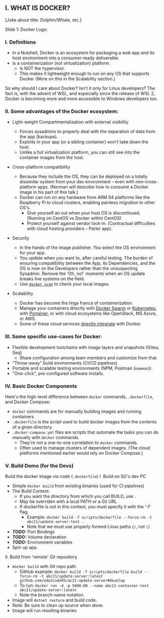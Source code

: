 ## I. WHAT IS DOCKER?
[Joke about title: Dolphin/Whale, etc.]

Slide 1: Docker Logo:
### I. Definitions
- In a Nutshell, Docker is an ecosystem for packaging a *web* app *and* its host environment into a consumer-ready deliverable.
- Is a containerization (not virtualization) platform.
  - Is NOT the hypervisor.
  - This makes it lightweight enough to run on any OS that supports Docker (More on this in the Scalability section.)

So why should I care about Docker? Isn't it only for Linux developers? The fact is, with the advent of WSL, and especially since the release of WSL 2, Docker is becoming more and more accessible to Windows developers too.

### II. Some advantages of the Docker ecosystem:
- Light-weight Compartmentalization with external visibility
  - Forces sysadmins to properly deal with the separation of data from the app (backups).
  - Exploits in your app (or a sibling container) won't take down the host.
  - Unlike a full virtualization platform, you can still see into the container images from the host.

- Cross-platform compatibility
  - Because they include the OS, they can be deployed on a totally dissimilar system from your dev environment - even with non-cross-platform apps. (Norman will describe how to consume a Docker image in his part of this talk.)
  - Docker can run on any hardware from ARM 64 platforms like the Raspberry Pi to cloud clusters, enabling painless migration to other OS's.
    - Give yourself an out when your host OS is discontinued. (Running on CentOS vs Docker within CentOS)
    - Protect yourself against vendor lock-in. (Contractual difficulties with cloud hosting providers - Parler app).

- Security
  - In the hands of the image publisher. You select the OS environment for your app.
  - You update when you want to, after careful testing. The burden of ensuring compatibility between the App, its Dependencies, and the OS is now on the Developers rather than the unsuspecting Sysadmin. Remove the 'Oh, no!' moments when an OS update breaks live systems on the field.
  - Use [`docker scan`](https://docs.docker.com/engine/scan/) to check your local images.

- Scalability
  - Docker has become the linga franca of containerization.
  - Manage your containers directly with [Docker Swarm](https://docs.docker.com/engine/swarm/) or [Kubernetes](https://kubernetes.io/), with [Portainer](https://www.portainer.io/), or with cloud ecosystems like OpenStack, MS Azure, or AWS.
  - Some of these cloud services [directly integrate](https://www.docker.com/partners) with Docker.

### III. Some specific use-cases for Docker:
- Flexible development toolchains with image layers and snapshots (Gitea, Seq)
  - Share configuration among team members and customize from that.
- "Throw-away" build environments (CI/CD pipelines)
- Portable and scalable testing environments (NPM, Postman (`newman`)).
- "One-click", pre-configured software installs.

### IV. Basic Docker Components
Here's the high-level difference between `docker` commands, `.dockerfile`, and Docker Compose:
- `docker` commands are for manually building images and running containers
- `.dockerfile` is the script used to build docker images from the contents of a given directory.
- `.docker-compose.yml` files are scripts that automate the tasks you can do manually with `docker` commands.
  - They're not a one-to-one correlation to `docker` commands.
  - Often used to manage clusters of dependent images. (The cloud platforms mentioned earlier would rely on Docker Compose.)

### V. Build Demo (for the Devs)
Build the docker image via code (`.dockerfile`)
I. Build on SG's dev PC
- Simple `docker build` from existing binaries (used for CI pipelines)
- The Build Context:
  - If you want the directory from which you call BUILD, use `.`
  - May be overriden with a local PATH or a Git URL
  - If dockerfile is not in this context, you must specify it with the '-f' flag.
    - Example: `docker build -f scripts/dockerfile --force-rm -t abc21/update-server:test .`
    - Note that we must use properly formed Linux paths (`/`, not `\`)
- ***TODO:*** Port Bindings
- ***TODO:*** Volume declaration
- ***TODO:*** Environment variables
- Spin up app.

II. Build from 'remote' Git repository
- `docker build` with Git repo path
  - GitHub example: `docker build -f scripts/dockerfile-build --force-rm -t abc21/update-server:latest github.com/ode2code95/ac21-update-server#develop`
  - To run: `docker run -d -p 5000:80 --name abc21-container-test abc21/update-server:latest`
  - Note the branch-name notation.
- Image will `dotnet restore` and build code.
- Note: Be sure to clean up source when done.
- Image will run resulting binaries